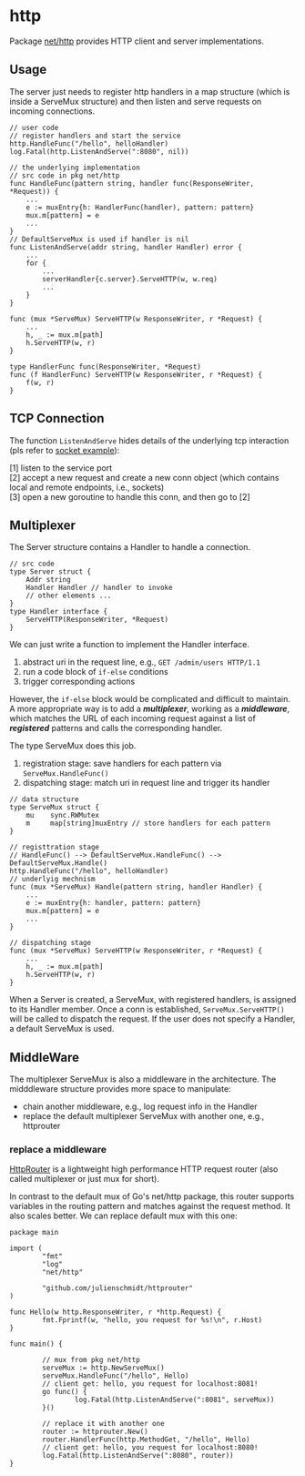 # http

Package [net/http][net/http] provides HTTP client and server
implementations.

## Usage

The server just needs to register http handlers in a map
structure (which is inside a ServeMux structure) and then
listen and serve requests on incoming connections.

```golang
// user code
// register handlers and start the service
http.HandleFunc("/hello", helloHandler)
log.Fatal(http.ListenAndServe(":8080", nil))

// the underlying implementation
// src code in pkg net/http
func HandleFunc(pattern string, handler func(ResponseWriter, *Request)) {
	...
	e := muxEntry{h: HandlerFunc(handler), pattern: pattern}
	mux.m[pattern] = e
	...
}
// DefaultServeMux is used if handler is nil
func ListenAndServe(addr string, handler Handler) error {
	...
	for {
		...
		serverHandler{c.server}.ServeHTTP(w, w.req)
		...
	}
}

func (mux *ServeMux) ServeHTTP(w ResponseWriter, r *Request) {
	...
	h, _ := mux.m[path]
	h.ServeHTTP(w, r)
}

type HandlerFunc func(ResponseWriter, *Request)
func (f HandlerFunc) ServeHTTP(w ResponseWriter, r *Request) {
	f(w, r)
}

```

## TCP Connection

The function `ListenAndServe` hides details of the underlying
tcp interaction (pls refer to [socket example][tcp interaction]):

[1] listen to the service port  
[2] accept a new request and create a new conn object (which
contains local and remote endpoints, i.e., sockets)  
[3] open a new goroutine to handle this conn, and then go to [2]

## Multiplexer

The Server structure contains a Handler to handle a connection.

```golang
// src code
type Server struct {
	Addr string
	Handler Handler // handler to invoke
	// other elements ...
}
type Handler interface {
	ServeHTTP(ResponseWriter, *Request)
}
```

We can just write a function to implement the Handler interface.

1. abstract uri in the request line, e.g., `GET /admin/users HTTP/1.1`
2. run a code block of `if-else` conditions
3. trigger corresponding actions

However, the `if-else` block would be complicated and
difficult to maintain. A more appropriate way is to add a
***multiplexer***, working as a ***middleware***, which matches the
URL of each incoming request against a list of ***registered*** patterns
and calls the corresponding handler.

The type ServeMux does this job.

1. registration stage: save handlers for each pattern via `ServeMux.HandleFunc()`
2. dispatching stage: match uri in request line and trigger its handler

```golang
// data structure
type ServeMux struct {
	mu    sync.RWMutex
	m     map[string]muxEntry // store handlers for each pattern
}

// registtration stage
// HandleFunc() --> DefaultServeMux.HandleFunc() --> DefaultServeMux.Handle()
http.HandleFunc("/hello", helloHandler)
// underlyig mechnism
func (mux *ServeMux) Handle(pattern string, handler Handler) {
	...
	e := muxEntry{h: handler, pattern: pattern}
	mux.m[pattern] = e
	...
}

// dispatching stage
func (mux *ServeMux) ServeHTTP(w ResponseWriter, r *Request) {
	...
	h, _ := mux.m[path]
	h.ServeHTTP(w, r)
}

```

When a Server is created,
a ServeMux, with registered handlers, is assigned to its
Handler member. Once a conn is established,
`ServeMux.ServeHTTP()` will be called to dispatch the request.
If the user does not specify a Handler, a default ServeMux is used.

## MiddleWare

The multiplexer ServeMux is also a middleware in the architecture.
The midddleware structure provides more space to manipulate:

* chain another middleware, e.g., log request info in the Handler
* replace the default multiplexer ServeMux with another one, e.g., httprouter

### replace a middleware

[HttpRouter][HttpRouter] is a lightweight high performance
HTTP request router (also called multiplexer or just mux for short).

In contrast to the default mux of Go's net/http package,
this router supports variables in the routing pattern and
matches against the request method. It also scales better.
We can replace default mux with this one:

```golang
package main

import (
        "fmt"
        "log"
        "net/http"

        "github.com/julienschmidt/httprouter"
)

func Hello(w http.ResponseWriter, r *http.Request) {
        fmt.Fprintf(w, "hello, you request for %s!\n", r.Host)
}

func main() {

        // mux from pkg net/http
        serveMux := http.NewServeMux()
        serveMux.HandleFunc("/hello", Hello)
        // client get: hello, you request for localhost:8081!
        go func() {
                log.Fatal(http.ListenAndServe(":8081", serveMux))
        }()

        // replace it with another one
        router := httprouter.New()
        router.HandlerFunc(http.MethodGet, "/hello", Hello)
        // client get: hello, you request for localhost:8080!
        log.Fatal(http.ListenAndServe(":8080", router))
}
```

[net/http]: https://pkg.go.dev/net/http
[tcp interaction]: ../../../programming/basic/network_concepts.md
[HttpRouter]: https://github.com/julienschmidt/httprouter
